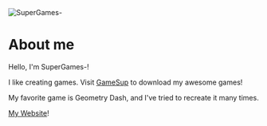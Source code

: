 <img src="https://raw.githubusercontent.com/SuperGames-D/supergames/index/SG-logo2.png" alt="SuperGames-" title="Logo">

# About me

Hello, I'm SuperGames-!

I like creating games. Visit [GameSup](https://gamesupd.github.io) to download my awesome games!

My favorite game is Geometry Dash, and I've tried to recreate it many times.

[My Website](https://supergames-d.github.io)!

